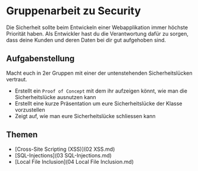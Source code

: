 # Gruppenarbeit zu Security

Die Sicherheit sollte beim Entwickeln einer Webapplikation immer höchste Priorität haben. Als Entwickler hast du die Verantwortung dafür zu sorgen, dass deine Kunden und deren Daten bei dir gut aufgehoben sind.

## Aufgabenstellung

Macht euch in 2er Gruppen mit einer der untenstehenden Sicherheitslücken vertraut.

* Erstellt ein `Proof of Concept` mit dem ihr aufzeigen könnt, wie man die Sicherheitslücke ausnutzen kann
* Erstellt eine kurze Präsentation um eure Sicherheitslücke der Klasse vorzustellen
* Zeigt auf, wie man eure Sicherheitslücke schliessen kann

## Themen

* [Cross-Site Scripting (XSS)](02 XSS.md)
* [SQL-Injections](03 SQL-Injections.md)
* [Local File Inclusion](04 Local File Inclusion.md)

